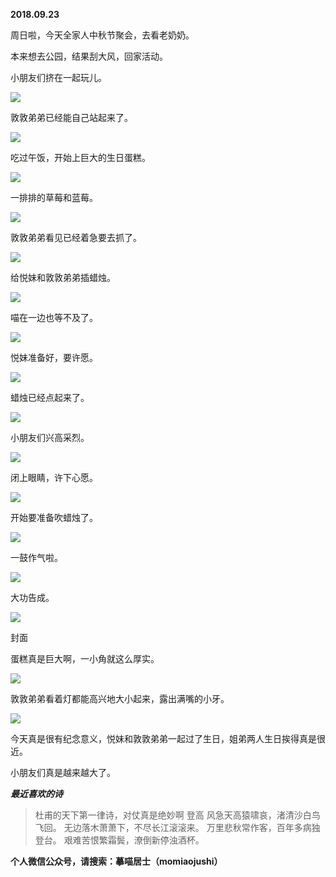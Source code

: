 
          
            
**2018.09.23**

周日啦，今天全家人中秋节聚会，去看老奶奶。

本来想去公园，结果刮大风，回家活动。

小朋友们挤在一起玩儿。




![](//upload-images.jianshu.io/upload_images/51001-c6adca77fae9af8b.jpg)




敦敦弟弟已经能自己站起来了。




![](//upload-images.jianshu.io/upload_images/51001-cbc72853d150117d.jpg)




吃过午饭，开始上巨大的生日蛋糕。




![](//upload-images.jianshu.io/upload_images/51001-cfc11d215d6250bd.jpg)




一排排的草莓和蓝莓。




![](//upload-images.jianshu.io/upload_images/51001-0431e59835dbec65.jpg)




敦敦弟弟看见已经着急要去抓了。




![](//upload-images.jianshu.io/upload_images/51001-25cd29d435f90fae.jpg)




给悦妹和敦敦弟弟插蜡烛。




![](//upload-images.jianshu.io/upload_images/51001-03ed28d3fcf3275a.jpg)




喵在一边也等不及了。




![](//upload-images.jianshu.io/upload_images/51001-cbfcb5aa3162f2e8.jpg)




悦妹准备好，要许愿。




![](//upload-images.jianshu.io/upload_images/51001-ffc7647d2045b99a.jpg)




蜡烛已经点起来了。




![](//upload-images.jianshu.io/upload_images/51001-23fe2217f8dbbf4a.jpg)




小朋友们兴高采烈。




![](//upload-images.jianshu.io/upload_images/51001-101597a160ba5fbd.jpg)




闭上眼睛，许下心愿。




![](//upload-images.jianshu.io/upload_images/51001-5232e64999912297.jpg)




开始要准备吹蜡烛了。




![](//upload-images.jianshu.io/upload_images/51001-7ec4c80e9fc86fff.jpg)




一鼓作气啦。




![](//upload-images.jianshu.io/upload_images/51001-2587ad3de47f66d8.jpg)




大功告成。




![](//upload-images.jianshu.io/upload_images/51001-a5919bc9f54410fa.jpg)

封面


蛋糕真是巨大啊，一小角就这么厚实。




![](//upload-images.jianshu.io/upload_images/51001-f96b4b8006335347.jpg)




敦敦弟弟看着灯都能高兴地大小起来，露出满嘴的小牙。




![](//upload-images.jianshu.io/upload_images/51001-ac5c845c625448b0.jpg)




今天真是很有纪念意义，悦妹和敦敦弟弟一起过了生日，姐弟两人生日挨得真是很近。

小朋友们真是越来越大了。


***最近喜欢的诗***
>杜甫的天下第一律诗，对仗真是绝妙啊
登高
风急天高猿啸哀，渚清沙白鸟飞回。
无边落木萧萧下，不尽长江滚滚来。
万里悲秋常作客，百年多病独登台。
艰难苦恨繁霜鬓，潦倒新停浊酒杯。




**个人微信公众号，请搜索：摹喵居士（momiaojushi）**

          
        